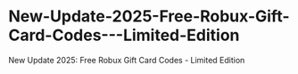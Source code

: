 # New-Update-2025-Free-Robux-Gift-Card-Codes---Limited-Edition
New Update 2025: Free Robux Gift Card Codes - Limited Edition
